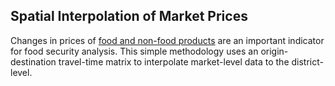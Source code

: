 ## Spatial Interpolation of Market Prices
Changes in prices of [food and non-food products](http://dataviz.vam.wfp.org/economic_explorer/prices) are an important indicator for food security analysis. This simple methodology uses an origin-destination travel-time matrix to interpolate market-level data to the district-level.
